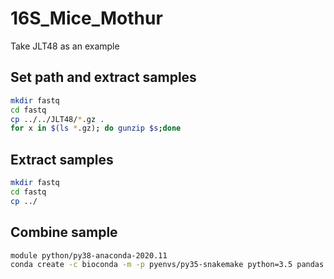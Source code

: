 # 16S_Mice_Mothur
Take JLT48 as an example
## Set path and extract samples 
```bash
mkdir fastq
cd fastq 
cp ../../JLT48/*.gz .
for x in $(ls *.gz); do gunzip $s;done
```
## Extract samples
```bash
mkdir fastq
cd fastq 
cp ../
```
## Combine sample
```bash
module python/py38-anaconda-2020.11
conda create -c bioconda -m -p pyenvs/py35-snakemake python=3.5 pandas snakemake
```

